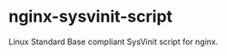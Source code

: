 nginx-sysvinit-script
=====================

Linux Standard Base compliant SysVinit script for nginx.
